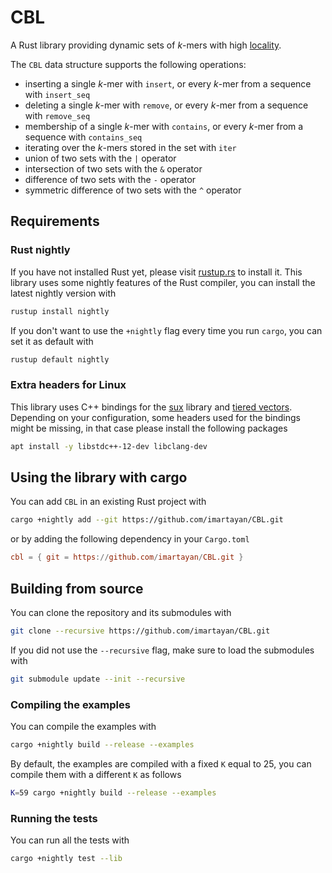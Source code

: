 # CBL

A Rust library providing dynamic sets of *k*-mers with high [locality](https://en.wikipedia.org/wiki/Locality_of_reference).

The `CBL` data structure supports the following operations:
- inserting a single *k*-mer with `insert`, or every *k*-mer from a sequence with `insert_seq`
- deleting a single *k*-mer with `remove`, or every *k*-mer from a sequence with `remove_seq`
- membership of a single *k*-mer with `contains`, or every *k*-mer from a sequence with `contains_seq`
- iterating over the *k*-mers stored in the set with `iter`
- union of two sets with the `|` operator
- intersection of two sets with the `&` operator
- difference of two sets with the `-` operator
- symmetric difference of two sets with the `^` operator

## Requirements

### Rust nightly

If you have not installed Rust yet, please visit [rustup.rs](https://rustup.rs/) to install it.
This library uses some nightly features of the Rust compiler, you can install the latest nightly version with
```sh
rustup install nightly
```

If you don't want to use the `+nightly` flag every time you run `cargo`, you can set it as default with
```sh
rustup default nightly
```

### Extra headers for Linux

This library uses C++ bindings for the [sux](https://github.com/vigna/sux) library and [tiered vectors](https://github.com/mettienne/tiered-vector).
Depending on your configuration, some headers used for the bindings might be missing, in that case please install the following packages
```sh
apt install -y libstdc++-12-dev libclang-dev
```

## Using the library with cargo

You can add `CBL` in an existing Rust project with
```sh
cargo +nightly add --git https://github.com/imartayan/CBL.git
```
or by adding the following dependency in your `Cargo.toml`
```toml
cbl = { git = https://github.com/imartayan/CBL.git }
```

## Building from source

You can clone the repository and its submodules with
```sh
git clone --recursive https://github.com/imartayan/CBL.git
```

If you did not use the `--recursive` flag, make sure to load the submodules with
```sh
git submodule update --init --recursive
```

### Compiling the examples

You can compile the examples with
```sh
cargo +nightly build --release --examples
```

By default, the examples are compiled with a fixed `K` equal to 25, you can compile them with a different `K` as follows
```sh
K=59 cargo +nightly build --release --examples
```

### Running the tests

You can run all the tests with
```sh
cargo +nightly test --lib
```
